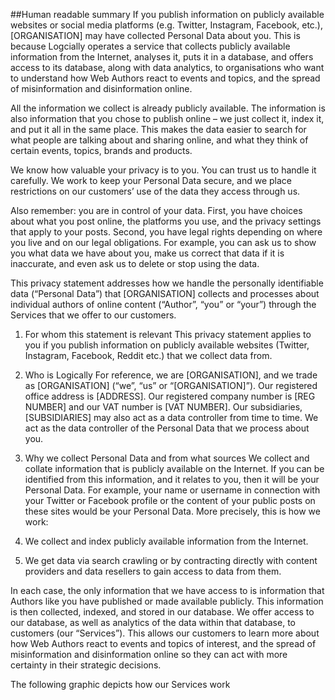 ##Human readable summary
If you publish information on publicly available websites or social media platforms (e.g. Twitter, Instagram, Facebook, etc.), [ORGANISATION] may have collected Personal Data about you. This is because Logcially operates a service that collects publicly available information from the Internet, analyses it, puts it in a database, and offers access to its database, along with data analytics, to organisations who want to understand how Web Authors react to events and topics, and the spread of misinformation and disinformation online.

All the information we collect is already publicly available. The information is also information that you chose to publish online – we just collect it, index it, and put it all in the same place. This makes the data easier to search for what people are talking about and sharing online, and what they think of certain events, topics, brands and products.

We know how valuable your privacy is to you. You can trust us to handle it carefully. We work to keep your Personal Data secure, and we place restrictions on our customers’ use of the data they access through us.

Also remember: you are in control of your data. First, you have choices about what you post online, the platforms you use, and the privacy settings that apply to your posts. Second, you have legal rights depending on where you live and on our legal obligations. For example, you can ask us to show you what data we have about you, make us correct that data if it is inaccurate, and even ask us to delete or stop using the data.

This privacy statement addresses how we handle the personally identifiable data (“Personal Data”) that [ORGANISATION] collects and processes about individual authors of online content (“Author”, “you” or “your”) through the Services that we offer to our customers.

1. For whom this statement is relevant
This privacy statement applies to you if you publish information on publicly available websites (Twitter, Instagram, Facebook, Reddit etc.) that we collect data from.

2. Who is Logically
For reference, we are [ORGANISATION], and we trade as [ORGANISATION] (“we”, “us” or “[ORGANISATION]”). Our registered office address is [ADDRESS]. Our registered company number is [REG NUMBER] and our VAT number is [VAT NUMBER]. Our subsidiaries, [SUBSIDIARIES] may also act as a data controller from time to time. We act as the data controller of the Personal Data that we process about you.

3. Why we collect Personal Data and from what sources
We collect and collate information that is publicly available on the Internet. If you can be identified from this information, and it relates to you, then it will be your Personal Data. For example, your name or username in connection with your Twitter or Facebook profile or the content of your public posts on these sites would be your Personal Data. More precisely, this is how we work: 

1. We collect and index publicly available information from the Internet. 
2. We get data via search crawling or by contracting directly with content providers and data resellers to gain access to data from them. 

In each case, the only information that we have access to is information that Authors like you have published or made available publicly. This information is then collected, indexed, and stored in our database. We offer access to our database, as well as analytics of the data within that database, to customers (our “Services”). This allows our customers to learn more about how Web Authors react to events and topics of interest, and the spread of misinformation and disinformation online so they can act with more certainty in their strategic decisions.  

The following graphic depicts how our Services work
